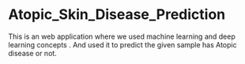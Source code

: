 # Atopic_Skin_Disease_Prediction
This is an web application where we used machine learning and deep learning concepts . And used it to predict the given sample has Atopic disease or not.
